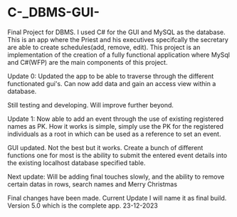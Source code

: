 # C-_DBMS-GUI-
Final Project for DBMS. I used C# for the GUI and MySQL as the database.
This is an app where the Priest and his executives specifcally the secretary are able to create
schedules(add, remove, edit). This project is an implementation of the creation of a fully functional
application where MySql and C#(WFP) are the main components of this project.

Update 0:
Updated the app to be able to traverse through the different functionated gui's.
Can now add data and gain an access view within a database.

Still testing and developing. Will improve further beyond.

Update 1:
Now able to add an event through the use of existing registered names as PK. How it works is simple,
simply use the PK for the registered individuals as a root in which can be used as a reference to set
an event.

GUI updated. Not the best but it works.
Create a bunch of different functions one for most is the ability to submit the entered event details
into the existing localhost database specified table.

Next update:
Will be adding final touches slowly, and the ability to remove certain datas in rows, search names and 
Merry Christmas

Final changes have been made.
Current Update I will name it as final build. Version 5.0 which is the complete app. 23-12-2023